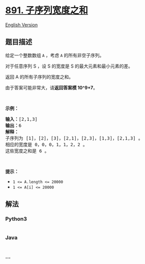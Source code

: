 # [891. 子序列宽度之和](https://leetcode-cn.com/problems/sum-of-subsequence-widths)

[English Version](/solution/0800-0899/0891.Sum%20of%20Subsequence%20Widths/README_EN.md)

## 题目描述

<!-- 这里写题目描述 -->

<p>给定一个整数数组 <code>A</code> ，考虑 <code>A</code> 的所有非空子序列。</p>

<p>对于任意序列 S ，设 S 的宽度是 S 的最大元素和最小元素的差。</p>

<p>返回 A 的所有子序列的宽度之和。</p>

<p>由于答案可能非常大，请<strong>返回答案模 10^9+7</strong>。</p>

<p>&nbsp;</p>

<p><strong>示例：</strong></p>

<pre><strong>输入：</strong>[2,1,3]
<strong>输出：</strong>6
<strong>解释：
</strong>子序列为 [1]，[2]，[3]，[2,1]，[2,3]，[1,3]，[2,1,3] 。
相应的宽度是 0，0，0，1，1，2，2 。
这些宽度之和是 6 。
</pre>

<p>&nbsp;</p>

<p><strong>提示：</strong></p>

<ul>
	<li><code>1 &lt;= A.length &lt;= 20000</code></li>
	<li><code>1 &lt;= A[i] &lt;= 20000</code></li>
</ul>


## 解法

<!-- 这里可写通用的实现逻辑 -->

<!-- tabs:start -->

### **Python3**

<!-- 这里可写当前语言的特殊实现逻辑 -->

```python

```

### **Java**

<!-- 这里可写当前语言的特殊实现逻辑 -->

```java

```

### **...**

```

```

<!-- tabs:end -->
